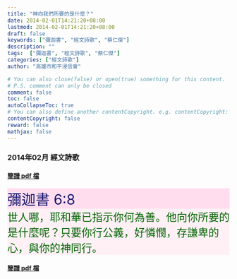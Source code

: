 ```yaml
---
title: "神向我們所要的是什麼？"
date: 2014-02-01T14:21:20+08:00
lastmod: 2014-02-01T14:21:20+08:00
draft: false
keywords: ["彌迦書", "經文詩歌", "蔡仁傑"]
description: ""
tags:  ["彌迦書", "經文詩歌", "蔡仁傑"]
categories: ["經文詩歌"]
author: "高雄市和平浸信會"

# You can also close(false) or open(true) something for this content.
# P.S. comment can only be closed
comment: false
toc: false
autoCollapseToc: true
# You can also define another contentCopyright. e.g. contentCopyright: "This is another copyright."
contentCopyright: false
reward: false
mathjax: false
---
```


### 2014年02月 經文詩歌

#### [簡譜 pdf 檔](/pdf-h/h201402.pdf "神向我們所要的是什麼？")

<div style="background-color:#FFDDEE"><font size="6", color="#191970">
彌迦書 6:8
</font>
</div>

<div style="background-color:#FFF0F5"><font size="5", color="#006400">
世人哪，耶和華已指示你何為善。他向你所要的是什麼呢？只要你行公義，好憐憫，存謙卑的心，與你的神同行。
</font>
</div>

#### [簡譜 pdf 檔](/pdf-h/h201402.pdf "神向我們所要的是什麼？")
